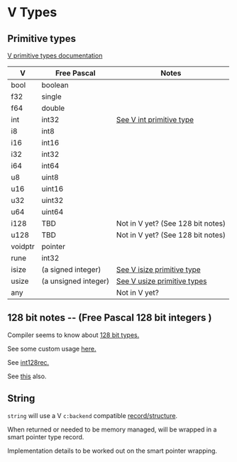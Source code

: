 <!--- CudaText: lexer_file=Markdown; tab_size=2; tab_spaces=Yes; newline=LF; --->

# V Types

## Primitive types

[V primitive types documentation](https://github.com/vlang/v/blob/master/doc/docs.md#primitive-types)

| V       | Free Pascal | Notes   |
|---------|-------------|---------|
| bool    | boolean     |         |
| f32     | single      |         |
| f64     | double      |         |
| int     | int32       | [See V int primitive type](https://github.com/vlang/v/blob/master/doc/docs.md#primitive-types) |
| i8      | int8        |         |
| i16     | int16       |         |
| i32     | int32       |         |
| i64     | int64       |         |
| u8      | uint8       |         |
| u16     | uint16      |         |
| u32     | uint32      |         |
| u64     | uint64      |         |
| i128    | TBD         | Not in V yet? (See 128 bit notes) |
| u128    | TBD         | Not in V yet? (See 128 bit notes) |
| voidptr | pointer     |         |
| rune    | int32       |         |
| isize   | (a signed integer)    | [See V isize primitive type](https://github.com/vlang/v/blob/master/doc/docs.md#primitive-types) |
| usize   | (a unsigned integer)  | [See V usize primitive types](https://github.com/vlang/v/blob/master/doc/docs.md#primitive-types) |
| any     |             | Not in V yet? |

## 128 bit notes -- (Free Pascal 128 bit integers )

Compiler seems to know about [128 bit types.](https://gitlab.com/freepascal.org/fpc/source/-/blob/3a34fc7be3402cb52a436935f31c3c4ccb5a2d86/compiler/psystem.pas#L288)

See some custom usage [here.](https://gitlab.com/freepascal.org/fpc/source/-/blob/3a34fc7be3402cb52a436935f31c3c4ccb5a2d86/packages/hash/src/crc.pas#L71)

See [int128rec.](https://www.freepascal.org/docs-html/rtl/sysutils/int128rec.html)

See [this](https://forum.lazarus.freepascal.org/index.php?topic=45749.0) also.

## String

`string` will use a V `c:backend` compatible [record/structure](https://github.com/vlang/v/blob/fc8e3d09717eaac3f2854640f91edfe55ede923f/vlib/builtin/string.v#L44).

When returned or needed to be memory managed, will be wrapped in a smart pointer type record.

Implementation details to be worked out on the smart pointer wrapping.
